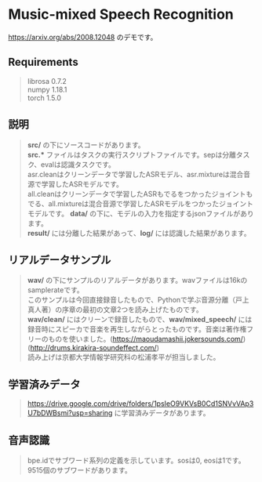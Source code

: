 # Music-mixed Speech Recognition   
https://arxiv.org/abs/2008.12048 のデモです。
## Requirements   

> librosa 0.7.2   
  numpy 1.18.1   
  torch 1.5.0   


## 説明
> **src/** の下にソースコードがあります。   
  **src.\*** ファイルはタスクの実行スクリプトファイルです。sepは分離タスク、evalは認識タスクです。   
  asr.cleanはクリーンデータで学習したASRモデル、asr.mixtureは混合音源で学習したASRモデルです。   
  all.cleanはクリーンデータで学習したASRもでるをつかったジョイントもでる、all.mixtureは混合音源で学習したASRモデルをつかったジョイントモデルです。 
  **data/** の下に、モデルの入力を指定するjsonファイルがあります。   
  **result/** には分離した結果があって、**log/** には認識した結果があります。   
  
  
## リアルデータサンプル
> **wav/** の下にサンプルのリアルデータがあります。wavファイルは16kのsamplerateです。   
  このサンプルは今回直接録音したもので、Pythonで学ぶ音源分離（戸上真人著）の序章の最初の文章2つを読み上げたものです。   
  **wav/clean/** にはクリーンで録音したもので、**wav/mixed_speech/** には録音時にスピーカで音楽を再生しながらとったものです。音楽は著作権フリーのものを使いました。(https://maoudamashii.jokersounds.com/) (http://drums.kirakira-soundeffect.com/)   
  読み上げは京都大学情報学研究科の松浦孝平が担当しました。  
  
  
## 学習済みデータ
> https://drive.google.com/drive/folders/1psIeO9VKVsB0Cd1SNVvVAp3U7bDWBsmi?usp=sharing に学習済みデータがあります。   
  
## 音声認識
> bpe.idでサブワード系列の定義を示しています。sosは0, eosは1です。9515個のサブワードがあります。
